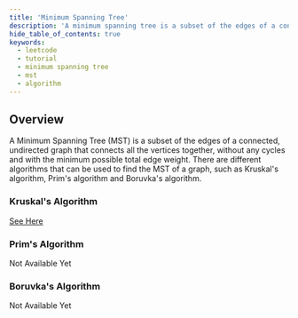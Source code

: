 ```yaml
---
title: 'Minimum Spanning Tree'
description: 'A minimum spanning tree is a subset of the edges of a connected undirected graph with the minimum possible total edge weight and it does not contain any cycles.'
hide_table_of_contents: true
keywords:
  - leetcode
  - tutorial
  - minimum spanning tree
  - mst
  - algorithm
---
```


<TutorialAuthors names="@wingkwong"/>

## Overview

A Minimum Spanning Tree (MST) is a subset of the edges of a connected, undirected graph that connects all the vertices together, without any cycles and with the minimum possible total edge weight. There are different algorithms that can be used to find the MST of a graph, such as Kruskal's algorithm, Prim's algorithm and Boruvka's algorithm. 

### Kruskal's Algorithm

[See Here](../graph-theory/kruskals-algorithm)

### Prim's Algorithm

Not Available Yet

### Boruvka's Algorithm

Not Available Yet